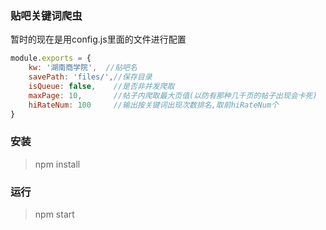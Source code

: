 ### 贴吧关键词爬虫
暂时的现在是用config.js里面的文件进行配置
```js
module.exports = {
	kw: '湖南商学院',  //贴吧名
	savePath: 'files/',//保存目录
	isQueue: false,    //是否非并发爬取
	maxPage: 10,       //帖子内爬取最大页值(以防有那种几千页的帖子出现会卡死)
	hiRateNum: 100     //输出按关键词出现次数排名,取前hiRateNum个
}
```

### 安装
> npm install

### 运行
> npm start
